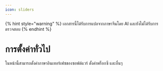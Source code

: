 ```yaml
---
icon: sliders
---
```


{% hint style="warning" %}
เอกสารนี้ได้รับการแปลจากภาษาจีนโดย AI และยังไม่ได้รับการตรวจสอบ
{% endhint %}

# การตั้งค่าทั่วไป

ในหน้านี้สามารถตั้งค่าภาษาอินเทอร์เฟซของซอฟต์แวร์ ตั้งค่าพร็อกซี และอื่นๆ